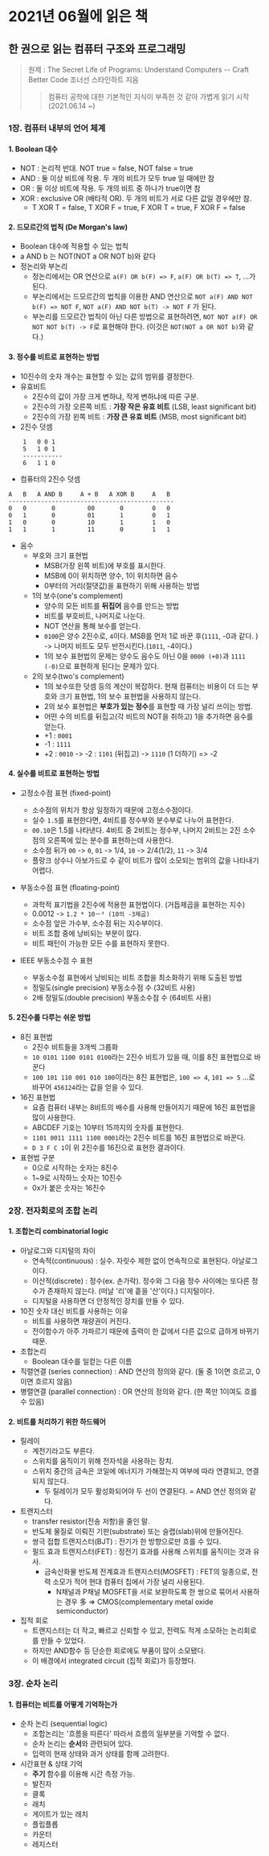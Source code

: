 # 2021년 06월에 읽은 책

## 한 권으로 읽는 컴퓨터 구조와 프로그래밍
> 원제 : The Secret Life of Programs: Understand Computers -- Craft Better Code
> 조너선 스타인하트 지음
>> 컴퓨터 공학에 대한 기본적인 지식이 부족한 것 같아 가볍게 읽기 시작 (2021.06.14 ~)   

### 1장. 컴퓨터 내부의 언어 체계
#### 1. Boolean 대수
- NOT : 논리적 반대. NOT true = false, NOT false = true
- AND : 둘 이상 비트에 작용. 두 개의 비트가 모두 true 일 때에만 참
- OR : 둘 이상 비트에 작용. 두 개의 비트 중 하나가 true이면 참
- XOR : exclusive OR (배타적 OR). 두 개의 비트가 서로 다른 값일 경우에만 참.
  - T XOR T = false, T XOR F = true, F XOR T = true, F XOR F = false
#### 2. 드모르간의 법칙 (De Morgan's law)
- Boolean 대수에 적용할 수 있는 법칙
- a AND b 는 NOT(NOT a OR NOT b)와 같다
- 정논리와 부논리
  - 정논리에서는 OR 연산으로 `a(F) OR b(F) => F`, `a(F) OR b(T) => T`, ...가 된다.
  - 부논리에서는 드모르간의 법칙을 이용한 AND 연산으로 `NOT a(F) AND NOT b(F) => NOT F`, `NOT a(F) AND NOT b(T) -> NOT F` 가 된다. 
  - 부논리를 드모르간 법칙이 아닌 다른 방법으로 표현하려면, `NOT NOT a(F) OR NOT NOT b(T) -> F`로 표현해야 한다. (이것은 `NOT(NOT a OR NOT b)`와 같다.)
  
#### 3. 정수를 비트로 표현하는 방법
- 10진수의 숫자 개수는 표현할 수 있는 값의 범위를 결정한다.
- 유효비트
  - 2진수의 값이 가장 크게 변하냐, 작게 변하냐에 따른 구분.
  - 2진수의 가장 오른쪽 비트 : **가장 작은 유효 비트** (LSB, least significant bit)
  - 2진수의 가장 왼쪽 비트 : **가장 큰 유효 비트** (MSB, most significant bit)
- 2진수 덧셈
```
    1   0 0 1
    5   1 0 1
    -----------    
    6   1 1 0
```
- 컴퓨터의 2진수 덧셈
```
A   B   A AND B     A + B   A XOR B     A   B
----------------------------------------------
0   0       0         00       0        0   0
0   1       0         01       1        0   1
1   0       0         10       1        1   0
1   1       1         11       0        1   1
```

- 음수
    - 부호와 크기 표현법
      - MSB(가장 왼쪽 비트)에 부호를 표시한다.
      - MSB에 0이 위치하면 양수, 1이 위치하면 음수
      - 0부터의 거리(절댓값)을 표현하기 위해 사용하는 방법
    - 1의 보수(one's complement)
      - 양수의 모든 비트를 **뒤집어** 음수를 만드는 방법
      - 비트를 부호비트, 나머지로 나눈다.
      - NOT 연산을 통해 보수를 얻는다.
      - `0100`은 양수 2진수로, `4`이다. MSB를 먼저 1로 바꾼 후(`1111`, -0과 같다. ) -> 나머지 비트도 모두 반전시킨다.(`1011`, -4이다.)
      - 1의 보수 표현법의 문제는 양수도 음수도 아닌 0을 `0000 (+0)`과 `1111 (-0)`으로 표현하게 된다는 문제가 있다.
    - 2의 보수(two's complement)
      - 1의 보수또한 덧셈 등의 계산이 복잡하다. 현재 컴퓨터는 비용이 더 드는 부호와 크기 표현법, 1의 보수 표현법을 사용하지 않는다.
      - 2의 보수 표현법은 **부호가 있는 정수**를 표현할 때 가장 널리 쓰이는 방법.
      - 어떤 수의 비트를 뒤집고(각 비트의 NOT을 취하고) 1을 추가하면 음수를 얻는다. 
      - +1 : `0001`
      - -1 : `1111`
      - +2 : `0010` -> -2 : `1101` (뒤집고) -> `1110` (1 더하기) => -2 

#### 4. 실수를 비트로 표현하는 방법
- 고정소수점 표현 (fixed-point)
  - 소수점의 위치가 항상 일정하기 때문에 고정소수점이다.
  - 실수 `1.5`를 표현한다면, 4비트를 정수부와 분수부로 나누어 표현한다.
  - `00.10`은 1.5를 나타낸다. 4비트 중 2비트는 정수부, 나머지 2비트는 2진 소수점의 오른쪽에 있는 분수를 표현하는데 사용한다.
  - 소수점 뒤가 `00` -> `0`, `01` -> 1/4, `10` -> 2/4(1/2), `11` -> 3/4
  - 플랑크 상수나 아보가드로 수 같이 비트가 많이 소모되는 범위의 값을 나타내기 어렵다.

- 부동소수점 표현 (floating-point)
  - 과학적 표기법을 2진수에 적용한 표현법이다. (거듭제곱을 표현하는 지수)
  - 0.0012 -> `1.2 * 10­－³ (10의 -3제곱)`
  - 소수점 앞은 가수부, 소수점 뒤는 지수부이다.
  - 비트 조합 중에 낭비되는 부분이 많다. 
  - 비트 패턴이 가능한 모든 수를 표현하지 못한다.
- IEEE 부동소수점 수 표현
  - 부동소수점 표현에서 낭비되는 비트 조합을 최소화하기 위해 도출된 방법
  - 정밀도(single precision) 부동소수점 수 (32비트 사용)
  - 2배 정밀도(double precision) 부동소수점 수 (64비트 사용)

#### 5. 2진수를 다루는 쉬운 방법
- 8진 표현법
  - 2진수 비트들을 3개씩 그룹화
  - `10 0101 1100 0101 0100`라는 2진수 비트가 있을 때, 이를 8진 표현법으로 바꾼다
  - `100 101 110 001 010 100`이라는 8진 표현법은, `100 => 4`, `101 => 5` ...로 바꾸어 `456124`라는 값을 얻을 수 있다.
- 16진 표현법
  - 요즘 컴퓨터 내부는 8비트의 배수를 사용해 만들어지기 때문에 16진 표현법을 많이 사용한다.
  - ABCDEF 기호는 10부터 15까지의 숫자를 표현한다.
  - `1101 0011 1111 1100 0001`라는 2진수 비트를 16진 표현법으로 바꾼다.
  - ` D 3 F C 1 `이 위 2진수를 16진으로 표현한 결과이다.
- 표현법 구분
  - 0으로 시작하는 숫자는 8진수
  - 1~9로 시작하느 숫자는 10진수
  - 0x가 붙은 숫자는 16진수

### 2장. 전자회로의 조합 논리
#### 1. 조합논리 combinatorial logic
- 아날로그와 디지털의 차이
  - 연속적(continuous) : 실수. 자릿수 제한 없이 연속적으로 표현된다. 아날로그이다.
  - 이산적(discrete) : 정수(ex. 손가락). 정수와 그 다음 정수 사이에는 또다른 정수가 존재하지 않는다. (떠날 '리'에 흩을 '산'이다.) 디지털이다.
  - 디지털을 사용하면 더 안정적인 장치를 만들 수 있다.
- 10진 숫자 대신 비트를 사용하는 이유
  - 비트를 사용하면 재량권이 커진다.
  - 전이함수가 아주 가파르기 때문에 출력이 한 값에서 다른 값으로 급하게 바뀌기 때문.
- 조합논리
  - Boolean 대수를 일컫는 다른 이름
- 직렬연결 (series connection) : AND 연산의 정의와 같다. (둘 중 1이면 흐르고, 0이면 흐르지 않음)
- 병렬연결 (parallel connection) : OR 연산의 정의와 같다. (한 쪽만 1이여도 흐를 수 있음)

#### 2. 비트를 처리하기 위한 하드웨어
- 릴레이
  - 계전기라고도 부른다. 
  - 스위치를 움직이기 위해 전자석을 사용하는 장치.
  - 스위치 중간의 금속은 코일에 에너지가 가해졌는지 여부에 따라 연결되고, 연결되지 않는다.
    - 두 릴레이가 모두 활성화되어야 두 선이 연결된다. = AND 연산 정의와 같다.
- 트랜지스터
  - transfer resistor(전송 저항)을 줄인 말.
  - 반도체 물질로 이뤄진 기판(substrate) 또는 슬랩(slab)위에 만들어진다. 
  - 쌍극 접합 트랜지스터(BJT) : 전기가 한 방향으로만 흐를 수 있다.
  - 필드 효과 트랜지스터(FET) : 정전기 효과를 사용해 스위치를 움직이는 것과 유사.
    - 금속산화물 반도체 전계효과 트랜지스터(MOSFET) : FET의 일종으로, 전력 소모가 적어 현대 컴퓨터 칩에서 가장 널리 사용된다.
      - N채널과 P채널 MOSFET을 서로 보완하도록 한 쌍으로 묶어서 사용하는 경우 多 => CMOS(complementary metal oxide semiconductor)
- 집적 회로
  - 트랜지스터는 더 작고, 빠르고 신뢰할 수 있고, 전력도 적게 소모하는 논리회로를 만들 수 있었다.
  - 하지만 AND함수 등 단순한 회로에도 부품이 많이 소모됐다.
  - 이 배경에서 integrated circuit (집적 회로)가 등장했다.

### 3장. 순차 논리
#### 1. 컴퓨터는 비트를 어떻게 기억하는가
- 순차 논리 (sequential logic)
  - 조합논리는 '흐름을 따른다' 따라서 흐름의 일부분을 기억할 수 없다.
  - 순차 논리는 **순서**와 관련되어 있다.
  - 입력의 현재 상태와 과거 상태를 함께 고려한다. 
- 시간표현 & 상태 기억
  - **주기** 함수를 이용해 시간 측정 가능.
  - 발진자
  - 클록
  - 래치
  - 게이트가 있는 래치
  - 플립플롭
  - 카운터
  - 레지스터
  